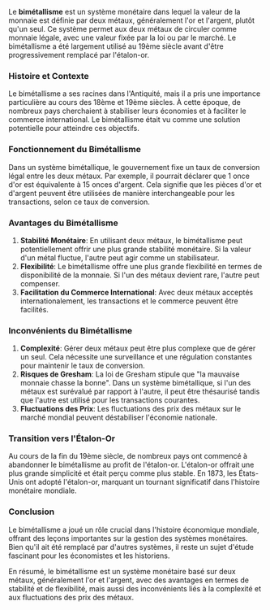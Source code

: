 Le **bimétallisme** est un système monétaire dans lequel la valeur de la monnaie est définie par deux métaux, généralement l'or et l'argent, plutôt qu'un seul. Ce système permet aux deux métaux de circuler comme monnaie légale, avec une valeur fixée par la loi ou par le marché. Le bimétallisme a été largement utilisé au 19ème siècle avant d'être progressivement remplacé par l'étalon-or.

### Histoire et Contexte

Le bimétallisme a ses racines dans l'Antiquité, mais il a pris une importance particulière au cours des 18ème et 19ème siècles. À cette époque, de nombreux pays cherchaient à stabiliser leurs économies et à faciliter le commerce international. Le bimétallisme était vu comme une solution potentielle pour atteindre ces objectifs.

### Fonctionnement du Bimétallisme

Dans un système bimétallique, le gouvernement fixe un taux de conversion légal entre les deux métaux. Par exemple, il pourrait déclarer que 1 once d'or est équivalente à 15 onces d'argent. Cela signifie que les pièces d'or et d'argent peuvent être utilisées de manière interchangeable pour les transactions, selon ce taux de conversion.

### Avantages du Bimétallisme

1. **Stabilité Monétaire**: En utilisant deux métaux, le bimétallisme peut potentiellement offrir une plus grande stabilité monétaire. Si la valeur d'un métal fluctue, l'autre peut agir comme un stabilisateur.
2. **Flexibilité**: Le bimétallisme offre une plus grande flexibilité en termes de disponibilité de la monnaie. Si l'un des métaux devient rare, l'autre peut compenser.
3. **Facilitation du Commerce International**: Avec deux métaux acceptés internationalement, les transactions et le commerce peuvent être facilités.

### Inconvénients du Bimétallisme

1. **Complexité**: Gérer deux métaux peut être plus complexe que de gérer un seul. Cela nécessite une surveillance et une régulation constantes pour maintenir le taux de conversion.
2. **Risques de Gresham**: La loi de Gresham stipule que "la mauvaise monnaie chasse la bonne". Dans un système bimétallique, si l'un des métaux est surévalué par rapport à l'autre, il peut être thésaurisé tandis que l'autre est utilisé pour les transactions courantes.
3. **Fluctuations des Prix**: Les fluctuations des prix des métaux sur le marché mondial peuvent déstabiliser l'économie nationale.

### Transition vers l'Étalon-Or

Au cours de la fin du 19ème siècle, de nombreux pays ont commencé à abandonner le bimétallisme au profit de l'étalon-or. L'étalon-or offrait une plus grande simplicité et était perçu comme plus stable. En 1873, les États-Unis ont adopté l'étalon-or, marquant un tournant significatif dans l'histoire monétaire mondiale.

### Conclusion

Le bimétallisme a joué un rôle crucial dans l'histoire économique mondiale, offrant des leçons importantes sur la gestion des systèmes monétaires. Bien qu'il ait été remplacé par d'autres systèmes, il reste un sujet d'étude fascinant pour les économistes et les historiens.

En résumé, le bimétallisme est un système monétaire basé sur deux métaux, généralement l'or et l'argent, avec des avantages en termes de stabilité et de flexibilité, mais aussi des inconvénients liés à la complexité et aux fluctuations des prix des métaux.